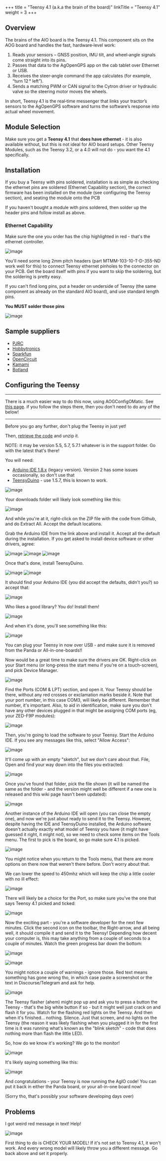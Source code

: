 +++
title = "Teensy 4.1 (a.k.a the brain of the board)"
linkTitle = "Teensy 4.1"
weight = 3
+++

## Overview

The brains of the AIO board is the Teensy 4.1. This component sits on the AOG
board and handles the fast, hardware‑level work:

1. Reads your sensors – GNSS position, IMU tilt, and wheel‑angle signals come
   straight into its pins.
2. Passes that data to the AgOpenGPS app on the cab tablet over Ethernet or USB.
3. Receives the steer‑angle command the app calculates (for example, “turn 12 °
   left”).
4. Sends a matching PWM or CAN signal to the Cytron driver or hydraulic valve so
   the steering motor moves the wheels.

In short, Teensy 4.1 is the real‑time messenger that links your tractor’s
sensors to the AgOpenGPS software and turns the software’s response into actual
wheel movement.

## Module Selection

Make sure you get a **Teensy 4.1** that **does have ethernet** - it is also
available without, but this is not ideal for AIO board setups. Other Teensy
Modules, such as the Teensy 3.2, or a 4.0 will not do - you want the 4.1
specifically.

## Installation

If you buy a Teensy with pins soldered, installation is as simple as checking
the ethernet pins are soldered (Ethernet Capability section), the correct
firmware has been installed on the module (see configuring the Teensy section),
and seating the module onto the PCB

If you haven't bought a module with pins soldered, then solder up the header
pins and follow install as above.

### Ethernet Capability

Make sure the one you order has the chip highlighted in red - that's the
ethernet controller.

![image](../img/teensy-ethernet-controller.png)

You'll need some long 2mm pitch headers (part MTMM-103-10-T-D-355-ND work well
for this) to connect Teensy ethernet pinholes to the connector on your PCB. Get
the board itself with pins if you want to skip the soldering, but the soldering
is pretty easy.

If you can't find long pins, put a header on underside of Teensy (the same
component as already on the standard AIO board), and use standard length pins.

**You MUST solder those pins**

![image](../img/teensy-solder-pins.png)

## Sample suppliers

- [PJRC](https://www.pjrc.com/store/teensy41.html)
- [Hobbytronics](https://www.hobbytronics.co.uk/teensy-v41)
- [Sparkfun](https://www.sparkfun.com/products/16771)
- [OpenCircuit](https://opencircuit.shop/zoeken/Teensy-4.1)
- [Kamami](https://kamami.pl/en/teensy/1181424-teensy-41-without-ethernet-development-board-with-nxp-imxrt1062-arm-cortex-m7-microcontroller-with-connectors-dev-20360.html)
- [Botland](https://botland.store/arduino-compatible-boards-sparkfun/20186-teensy-41-arm-cortex-m7-with-connectors-compatible-with-arduino-dev-16996-714833879473.html)

## Configuring the Teensy

---

There is a much easier way to do this now, using AOGConfigOMatic. See
[this page](../../boards/configuring-boards/Configuring-The-Teensy). if you
follow the steps there, then you don't need to do any of the below!

---

Before you go any further, don't plug the Teensy in just yet!

Then,
[retrieve the code](https://github.com/AgOpenGPS-Official/Boards/archive/refs/heads/main.zip)
and unzip it.

NOTE: it may be version 5.5, 5.7, 5.7.1 whatever is in the support folder. Go
with the latest that's there!

You will need:

- [Arduino IDE 1.8.x](https://www.arduino.cc/en/software) (legacy version).
  Version 2 has some issues occasionally, so don't use that
- [TeensyDuino](https://www.pjrc.com/teensy/td_157/TeensyduinoInstall.exe) - use
  1.5.7, this is known to work.

![image](../../img/arduino-legacy-ide-download.png)

Your downloads folder will likely look something like this:

![image](../../img/arduino-download-folder.png)

And while you're at it, right-click on the ZIP file with the code from Github,
and do Extract All. Accept the default locations.

Grab the Arduino IDE from the link above and install it. Accept all the default
during the installation. If you get asked to install device software or other
drivers, agree:

![image](../../img/arduino-device-software-1.png)
![image](../../img/arduino-device-software-2.png)
![image](../../img/arduino-device-software-3.png)

Once that's done, install TeensyDuino.

![image](../../img/teensyduino-installer.png)
![image](../../img/teensyduino-install-serial-driver.png)

It should find your Arduino IDE (you did accept the defaults, didn't you?) so
accept that:

![image](../../img/teensyduino-arduino-folder.png)

Who likes a good library? You do! Install them!

![image](../../img/teensyduino-install-libraries.png)

And when it's done, you'll see something like this:

![image](../../img/teensyduino-install-finished.png)

You can plug your Teensy in now over USB - and make sure it is removed from the
Panda or All-in-one-boards!!

Now would be a great time to make sure the drivers are OK. Right-click on your
Start menu (or long-press the start menu if you're on a touch-screen), and pick
Device Manager.

![image](../../img/windows-device-manager.png)

Find the Ports (COM & LPT) section, and open it. Your Teensy should be there,
without any red crosses or exclamation marks beside it. Note that your port
number, in this case COM3, will likely be different. Remember that number, it's
important. Also, to aid in identification, make sure you don't have any other
devices plugged in that might be assigning COM ports (eg, your ZED-F9P modules):

![image](../../img/device-manager-ports.png)

Then, you're going to load the software to your Teensy. Start the Arduino IDE.
If you see any messages like this, select "Allow Access":

![image](../../img/arduino-java-firewall.png)

It'll come up with an empty "sketch", but we don't care about that. File, Open
and find your way down into the files you extracted:

![image](../../img/arduino-open-sketch-folder.png)

Once you've found that folder, pick the file shown (it will be named the same as
the folder - and the version might well be different if a new one is released
and this wiki page hasn't been updated):

![image](../../img/arduino-open-sketch.png)

Another instance of the Arduino IDE will open (you can close the empty one), and
now we're just about ready to send it to the Teensy. However, despite having the
IDE and TeensyDuino installed, the Arduino software doesn't actually exactly
what model of Teensy you have (it might have guessed it right, it might not), so
we need to check some items on the Tools menu. The first to pick is the board,
so go make sure 4.1 is picked.

![image](../../img/arduino-select-board.png)

You might notice when you return to the Tools menu, that there are more options
on there now that weren't there before. Don't worry about that.

We can lower the speed to 450mhz which will keep the chip a little cooler with
no ill effect:

![image](../../img/arduino-select-cpu-speed.png)

There will likely be a choice for the Port, so make sure you've the one that
says Teensy 4.1 picked and ticked:

![image](../../img/arduino-select-port.png)

Now the exciting part - you're a software developer for the next few minutes.
Click the second icon on the toolbar, the Right-arrow, and all being well, it
should compile it and send it to the Teensy! Depending how decent your computer
is, this may take anything from a couple of seconds to a couple of minutes.
Watch the green progress bar down the bottom:

![image](../../img/arduino-toolbar.png)

![image](../../img/arduino-upload.png)

You might notice a couple of warnings - ignore those. Red text means something
has gone wrong tho, in which case paste a screenshot or the text in
Discourse/Telegram and ask for help.

![image](../../img/arduino-teensy-flasher.png)

The Teensy flasher (ahem) might pop up and ask you to press a button the
Teensy - that's the big white button if so - but it might well just crack on and
flash it for you. Watch for the flashing red lights on the Teensy. And then when
it's finished... nothing. Silence. Just that screen, and no lights on the Teensy
(the reason it was likely flashing when you plugged it in for the first time is
it was running what's known as the "blink sketch" - code that does nothing more
than flash the little LED).

So, how do we know it's working? We go to the monitor!

![image](../../img/arduino-menu-serial-monitor.png)

It's likely saying something like this:

![image](../../img/arduino-serial-monitor.png)

And congratulations - your Teensy is now running the AgIO code! You can put it
back in either the Panda board, or your all-in-one board now!

(Sorry tho, that's possibly your software developing days over)

## Problems

I got weird red message in text! Help!

![image](../../img/arduino-problems.png)

First thing to do is CHECK YOUR MODEL! If it's not set to Teensy 4.1, it won't
work. And every wrong model will likely throw you a different message. Go back
above and set it properly.
